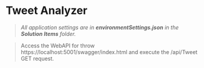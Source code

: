 # Tweet Analyzer
> _All application settings are in **environmentSettings.json** in the **Solution Items** folder._

> Access the WebAPI for throw https://localhost:5001/swagger/index.html and execute the /api/Tweet GET request.
